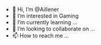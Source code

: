 - 👋 Hi, I’m @Aillener
- 👀 I’m interested in Gaming
- 🌱 I’m currently learning ...
- 💞️ I’m looking to collaborate on ...
- 📫 How to reach me ...

<!---
Aillener/Aillener is a ✨ special ✨ repository because its `README.md` (this file) appears on your GitHub profile.
You can click the Preview link to take a look at your changes.
--->
